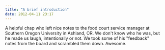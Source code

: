 ```yaml
---
title: "A brief introduction"
date: 2012-04-11 23:17
---
```


A helpful chap who left nice notes to the food court service manager at Southern Oregon University in Ashland, OR. We don't know who he was, but he made us laugh, intentionally or not. We took some of his "feedback" notes from the board and scrambled them down. Awesome.